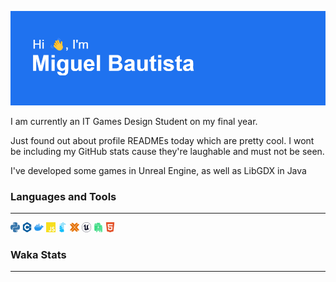 ![](header.png)

I am currently an IT Games Design Student on my final year.

Just found out about profile READMEs today which are pretty cool. I wont be including my GitHub stats cause they're laughable and must not be seen.

I've developed some games in Unreal Engine, as well as LibGDX in Java


### Languages and Tools
---
<img src="./Icons/python-color.svg" width="3%">
<img src="./Icons/cplusplus-color.svg" width="3%">
<img src="./Icons/docker-color.svg" width="3%">
<img src="./Icons/javascript-color.svg" width="3%">
<img src="./Icons/portainer-color.svg" width="3%">
<img src="./Icons/proxmox-color.svg" width="3%">
<img src="./Icons/unrealengine-color.svg" width="3%">
<img src="./Icons/androidstudio-color.svg" width="3%">
<img src="./Icons/html5-color.svg" width="3%">


### Waka Stats
---
<!--START_SECTION:waka-->

<!--END_SECTION:waka-->

<!--
**MiguelAngeloBautista/MiguelAngeloBautista** is a ✨ _special_ ✨ repository because its `README.md` (this file) appears on your GitHub profile.

Here are some ideas to get you started:

- 🔭 I’m currently working on ...
- 🌱 I’m currently learning ...
- 👯 I’m looking to collaborate on ...
- 🤔 I’m looking for help with ...
- 💬 Ask me about ...
- 📫 How to reach me: ...
- 😄 Pronouns: ...
- ⚡ Fun fact: ...
-->

